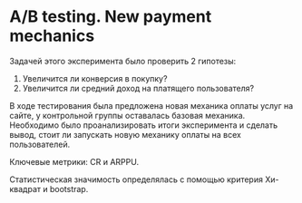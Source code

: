 # A/B testing. New payment mechanics
Задачей этого эксперимента было проверить 2 гипотезы:
1. Увеличится ли конверсия в покупку?
2. Увеличится ли средний доход на платящего пользователя?

В ходе тестирования была предложена новая механика оплаты услуг на сайте, у контрольной группы оставалась базовая механика. Необходимо было проанализировать итоги эксперимента и сделать вывод, стоит ли запускать новую механику оплаты на всех пользователей.

Ключевые метрики: CR и ARPPU.

Статистическая значимость определялась с помощью критерия Хи-квадрат и bootstrap.
